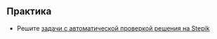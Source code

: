 ## Практика

- Решите [задачи с автоматической проверкой решения на Stepik](https://stepik.org/lesson/65373/step/1)
